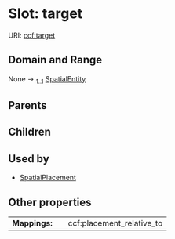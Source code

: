 
# Slot: target



URI: [ccf:target](http://purl.org/ccf/target)


## Domain and Range

None &#8594;  <sub>1..1</sub> [SpatialEntity](SpatialEntity.md)

## Parents


## Children


## Used by

 * [SpatialPlacement](SpatialPlacement.md)

## Other properties

|  |  |  |
| --- | --- | --- |
| **Mappings:** | | ccf:placement_relative_to |